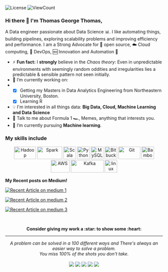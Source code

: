 ![License](https://img.shields.io/github/license/Thomas-George-T/Thomas-George-T?style=flat)
![ViewCount](http://bit.ly/Thomas-Github-Visits)

### Hi there 👋 I'm Thomas George Thomas,

A Data engineer passionate about Data Science :bar_chart:. I like automating things, building pipelines, exploring scalability problems and improving efficiency and performance. I am a Strong Advocate for 📜 open source, :cloud: Cloud computing, 🚀 DevOps, :new: Innovation and Automation :robot: 


- ⚡ **Fun fact:** I **strongly** believe in the *Chaos theory*: Even in unpredictable environments with seemingly random oddities and irregularities lies a predictable & sensible pattern not seen initially.
- 🔭 I’m currently working on:
- 	- [X] Getting my Masters in Data Analytics Engineering from Northeastern University, Boston.
	- [X] Learning R
	
- :bulb: I'm interested in all things data: **Big Data, Cloud, Machine Learning and Data Science**
- 💬 Talk to me about Formula 1 :racing_car:, Memes, anything that interests you.
- 🌱 I’m currently pursuing **Machine learning**.

### My skills include

<p align="center">
	<img title="Hadoop" alt="Hadoop" src="https://raw.githubusercontent.com/Thomas-George-T/Thomas-George-T/master/assets/hadoop.svg" width="70" height="40" />
	<img title="Spark" alt="Spark" src="https://raw.githubusercontent.com/Thomas-George-T/Thomas-George-T/master/assets/apache_spark.svg" width="80" height="40" />
	<img title="Scala" alt="Scala" src="https://raw.githubusercontent.com/Thomas-George-T/Thomas-George-T/master/assets/scala.svg" width="40" height="40" />
	<img title="Python" alt="Python" src="https://raw.githubusercontent.com/Thomas-George-T/Thomas-George-T/master/assets/python.svg" width="40" height="40" />
	<img title="MySQL" alt="MySQL" src="https://raw.githubusercontent.com/Thomas-George-T/Thomas-George-T/master/assets/mysql.svg" width="40" height="40" />
	<img title="Bitbucket" alt="Bitbucket" src="https://raw.githubusercontent.com/Thomas-George-T/Thomas-George-T/master/assets/bitbucket.svg" height="40" />
	<img title="Git" alt="Git" src="https://raw.githubusercontent.com/Thomas-George-T/Thomas-George-T/master/assets/git.svg" width="70" height="40" />
	<img title="Bamboo" alt="Bamboo" src="https://raw.githubusercontent.com/Thomas-George-T/Thomas-George-T/master/assets/bamboo.svg" width="40" height="40" />	
	<img title="AWS" alt="AWS" src="https://raw.githubusercontent.com/Thomas-George-T/Thomas-George-T/master/assets/aws.svg" width="60" height="40" />
	<img title="Kafka" alt="Kafka" src="https://raw.githubusercontent.com/Thomas-George-T/Thomas-George-T/master/assets/kafka.svg" width="105" height="40" />
	<img title="linux" alt="linux" src="https://raw.githubusercontent.com/Thomas-George-T/Thomas-George-T/master/assets/linux-tux.svg" width="40" />
</p>

<!--
**Thomas-George-T/Thomas-George-T** is a ✨ _special_ ✨ repository because its `README.md` (this file) appears on your GitHub profile.
T
Here are some ideas to get you started:

- 🔭 I’m currently working on ...
- 🌱 I’m currently learning ...
- 👯 I’m looking to collaborate on ...
- 🤔 I’m looking for help with ...
- 💬 Ask me about ...
- 📫 How to reach me: ...
- 😄 Pronouns: ...
- ⚡ Fun fact: ...
-->

<b>My Recent posts on Medium!</b>


<a target="_blank" href="https://github-readme-medium-recent-article.vercel.app/medium/@thomas-george-thomas/0"><img src="https://github-readme-medium-recent-article.vercel.app/medium/@thomas-george-thomas/0" alt="Recent Article on medium 1"></img></a>

<a target="_blank" href="https://github-readme-medium-recent-article.vercel.app/medium/@thomas-george-thomas/1"><img src="https://github-readme-medium-recent-article.vercel.app/medium/@thomas-george-thomas/1" alt="Recent Article on medium 2"></img></a>   

<a target="_blank" href="https://github-readme-medium-recent-article.vercel.app/medium/@thomas-george-thomas/2"><img src="https://github-readme-medium-recent-article.vercel.app/medium/@thomas-george-thomas/2" alt="Recent Article on medium 3"></img></a> 

<br>

<p align="center">
	<strong>Consider giving my work a :star: to show some :heart:</strong>
</p>

<hr>
<p align="center">
   <i>A problem can be solved in a 100 different ways and There's always an easier way to solve a problem.</i>
   <br>
   <i>You miss 100% of the shots you don't take.</i>
   <br>
<br>
<a target="_blank" href="https://thomasgeorgethomas.ml/"><img src="https://img.shields.io/badge/-WEB-FF4088?style=for-the-badge&logo=Hugo&logoColor=white"></img></a>	
<a target="_blank" href="https://www.linkedin.com/in/thomasgeorgethomas"><img src="https://img.shields.io/badge/-LinkedIn-0077B5?style=for-the-badge&logo=Linkedin&logoColor=white"></img></a>
<a target="_blank" href="mailto:thomasgeorgethomas@gmail.com"><img src="https://img.shields.io/badge/-Gmail-D14836?style=for-the-badge&logo=Gmail&logoColor=white"></img></a>
<a target="_blank" href="https://medium.com/@thomas-george-thomas"><img src="https://img.shields.io/badge/-Medium-12100E?style=for-the-badge&logo=Medium&logoColor=white"></img></a>
<a target="_blank" href="https://twitter.com/Thomas_George_T"><img src="https://img.shields.io/badge/-Twitter-1DA1F2?style=for-the-badge&logo=Twitter&logoColor=white"></img></a>
<br>
</p>       
